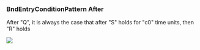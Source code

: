 ### BndEntryConditionPattern After

After "Q", it is always the case that after "S" holds for "c0" time units, then "R" holds

![](/img/patterns/BndEntryConditionPattern_After.svg)
